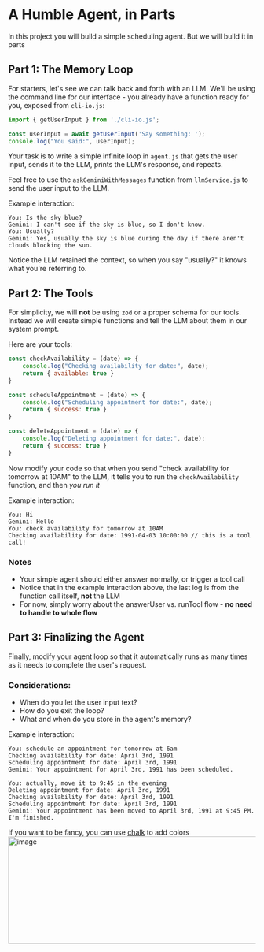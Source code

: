 # A Humble Agent, in Parts

In this project you will build a simple scheduling agent. But we will build it in parts

## Part 1: The Memory Loop
For starters, let's see we can talk back and forth with an LLM.
We'll be using the command line for our interface - you already have a function ready for you, exposed from `cli-io.js`:

```js
import { getUserInput } from './cli-io.js';

const userInput = await getUserInput('Say something: ');
console.log("You said:", userInput);
```

Your task is to write a simple infinite loop in `agent.js` that gets the user input, sends it to the LLM, prints the LLM's response, and repeats.

Feel free to use the `askGeminiWithMessages` function from `llmService.js` to send the user input to the LLM.

Example interaction:
```
You: Is the sky blue?
Gemini: I can't see if the sky is blue, so I don't know.
You: Usually? 
Gemini: Yes, usually the sky is blue during the day if there aren't clouds blocking the sun.
```

Notice the LLM retained the context, so when you say "usually?" it knows what you're referring to.

## Part 2: The Tools
For simplicity, we will **not** be using `zod` or a proper schema for our tools.
Instead we will create simple functions and tell the LLM about them in our system prompt.

Here are your tools:
```js
const checkAvailability = (date) => {
    console.log("Checking availability for date:", date);
    return { available: true }
}

const scheduleAppointment = (date) => {
    console.log("Scheduling appointment for date:", date);
    return { success: true }
}

const deleteAppointment = (date) => {
    console.log("Deleting appointment for date:", date);
    return { success: true }
}
```

Now modify your code so that when you send "check availability for tomorrow at 10AM" to the LLM, it tells you to run the `checkAvailability` function, and then *you run it*

Example interaction:
```
You: Hi
Gemini: Hello
You: check availability for tomorrow at 10AM
Checking availability for date: 1991-04-03 10:00:00 // this is a tool call!
```

### Notes
- Your simple agent should either answer normally, or trigger a tool call
- Notice that in the example interaction above, the last log is from the function call itself, **not** the LLM
- For now, simply worry about the answerUser vs. runTool flow - **no need to handle to whole flow**

## Part 3: Finalizing the Agent
Finally, modify your agent loop so that it automatically runs as many times as it needs to complete the user's request.

### Considerations:
- When do you let the user input text?
- How do you exit the loop?
- What and when do you store in the agent's memory?

Example interaction:
```
You: schedule an appointment for tomorrow at 6am
Checking availability for date: April 3rd, 1991
Scheduling appointment for date: April 3rd, 1991
Gemini: Your appointment for April 3rd, 1991 has been scheduled.

You: actually, move it to 9:45 in the evening
Deleting appointment for date: April 3rd, 1991
Checking availability for date: April 3rd, 1991
Scheduling appointment for date: April 3rd, 1991
Gemini: Your appointment has been moved to April 3rd, 1991 at 9:45 PM. I'm finished.
```

If you want to be fancy, you can use [chalk](https://www.npmjs.com/package/chalk) to add colors
<img width="616" height="218" alt="image" src="https://github.com/user-attachments/assets/84a3919f-6440-4a95-87d3-f3e72e0ca580" />
